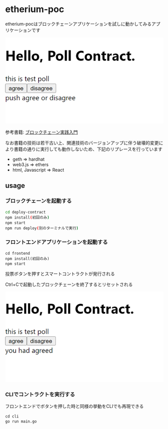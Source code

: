 # etherium-poc

etherium-pocはブロックチェーンアプリケーションを試しに動かしてみるアプリケーションです

![](./images/image_1.png)

参考書籍: [ブロックチェーン実践入門](https://books.google.com/books?id=-toBEAAAQBAJ&printsec=copyright)

なお書籍の技術は若干古い上、関連技術のバージョンアップに伴う破壊的変更により書籍の通りに実行しても動作しないため、下記のリプレースを行っています

* geth => hardhat
* web3.js => ethers
* html, Javascript => React

## usage

### ブロックチェーンを起動する
```bash
cd deploy-contract
npm install(初回のみ)
npm start
npm run deploy(別のターミナルで実行)
```

### フロントエンドアプリケーションを起動する
```
cd frontend
npm install(初回のみ)
npm start
```

投票ボタンを押すとスマートコントラクトが発行される

Ctrl+Cで起動したブロックチェーンを終了するとリセットされる

![](./images/image_2.png)

### CLIでコントラクトを実行する

フロントエンドでボタンを押した時と同様の挙動をCLIでも再現できる

```
cd cli
go run main.go
```